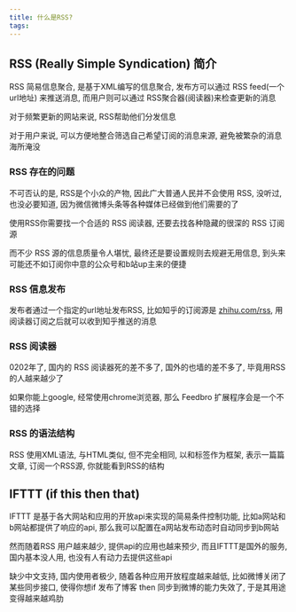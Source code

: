 ```yaml
---
title: 什么是RSS?
tags:
---
```

## RSS (Really Simple Syndication) 简介
RSS 简易信息聚合, 是基于XML编写的信息聚合, 发布方可以通过 RSS feed(一个url地址) 来推送消息, 而用户则可以通过 RSS聚合器(阅读器)来检查更新的消息

对于频繁更新的网站来说, RSS帮助他们分发信息

对于用户来说, 可以方便地整合筛选自己希望订阅的消息来源, 避免被繁杂的消息海所淹没

### RSS 存在的问题
不可否认的是, RSS是个小众的产物, 因此广大普通人民并不会使用 RSS, 没听过, 也没必要知道, 因为微信微博头条等各种媒体已经做到他们需要的了

使用RSS你需要找一个合适的 RSS 阅读器, 还要去找各种隐藏的很深的 RSS 订阅源

而不少 RSS 源的信息质量令人堪忧, 最终还是要设置规则去规避无用信息, 到头来可能还不如订阅你中意的公众号和b站up主来的便捷

### RSS 信息发布
发布者通过一个指定的url地址发布RSS, 比如知乎的订阅源是 [zhihu.com/rss](zhihu.com/rss), 用阅读器订阅之后就可以收到知乎推送的消息

### RSS 阅读器
0202年了, 国内的 RSS 阅读器死的差不多了, 国外的也墙的差不多了, 毕竟用RSS的人越来越少了

如果你能上google, 经常使用chrome浏览器, 那么 Feedbro 扩展程序会是一个不错的选择

### RSS 的语法结构
RSS 使用XML语法, 与HTML类似, 但不完全相同, 以<channel>和<item>标签作为框架, 表示一篇篇文章, 订阅一个RSS源, 你就能看到RSS的结构

## IFTTT (if this then that)
IFTTT 是基于各大网站和应用的开放api来实现的简易条件控制功能, 比如a网站和b网站都提供了响应的api, 那么我可以配置在a网站发布动态时自动同步到b网站

然而随着RSS 用户越来越少, 提供api的应用也越来预少, 而且IFTTT是国外的服务, 国内基本没人用, 也没有人有动力去提供这些api

缺少中文支持, 国内使用者极少, 随着各种应用开放程度越来越低, 比如微博关闭了某些同步接口, 使得你想if 发布了博客 then 同步到微博的能力失效了, 于是其用途变得越来越鸡肋


